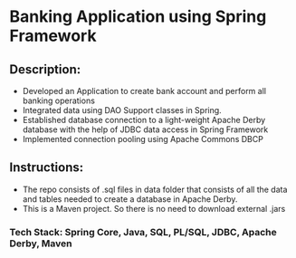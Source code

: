 # Banking Application using Spring Framework

## Description:
- Developed an Application to create bank account and perform all banking operations
- Integrated data using DAO Support classes in Spring.
- Established database connection to a light-weight Apache Derby database with the help of JDBC data access in Spring Framework
- Implemented connection pooling using Apache Commons DBCP

## Instructions:
- The repo consists of .sql files in data folder that consists of all the data and tables needed to create a database in Apache Derby.
- This is a Maven project. So there is no need to download external .jars

### Tech Stack: Spring Core, Java, SQL, PL/SQL, JDBC, Apache Derby, Maven

